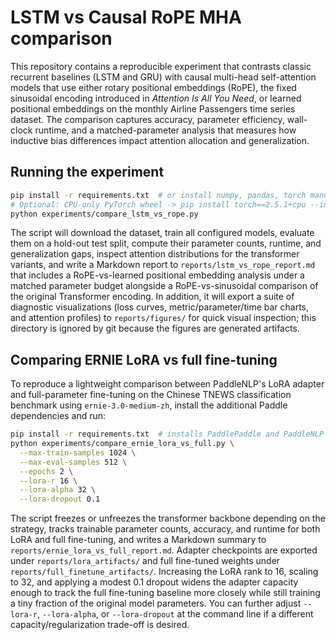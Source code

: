 # LSTM vs Causal RoPE MHA comparison

This repository contains a reproducible experiment that contrasts classic
recurrent baselines (LSTM and GRU) with causal multi-head self-attention models
that use either rotary positional embeddings (RoPE), the fixed sinusoidal
encoding introduced in *Attention Is All You Need*, or learned positional
embeddings on the monthly Airline Passengers time series dataset. The
comparison captures accuracy, parameter efficiency, wall-clock runtime, and a
matched-parameter analysis that measures how inductive bias differences impact
attention allocation and generalization.

## Running the experiment

```bash
pip install -r requirements.txt  # or install numpy, pandas, torch manually
# Optional: CPU-only PyTorch wheel -> pip install torch==2.5.1+cpu --index-url https://download.pytorch.org/whl/cpu
python experiments/compare_lstm_vs_rope.py
```

The script will download the dataset, train all configured models, evaluate
them on a hold-out test split, compute their parameter counts, runtime, and
generalization gaps, inspect attention distributions for the transformer
variants, and write a Markdown report to `reports/lstm_vs_rope_report.md` that
includes a RoPE-vs-learned positional embedding analysis under a matched
parameter budget alongside a RoPE-vs-sinusoidal comparison of the original
Transformer encoding. In addition, it will export a suite of diagnostic
visualizations (loss curves, metric/parameter/time bar charts, and attention
profiles) to `reports/figures/` for quick visual inspection; this directory is
ignored by git because the figures are generated artifacts.

## Comparing ERNIE LoRA vs full fine-tuning

To reproduce a lightweight comparison between PaddleNLP's LoRA adapter and
full-parameter fine-tuning on the Chinese TNEWS classification benchmark using
`ernie-3.0-medium-zh`, install the additional Paddle dependencies and run:

```bash
pip install -r requirements.txt  # installs PaddlePaddle and PaddleNLP
python experiments/compare_ernie_lora_vs_full.py \
  --max-train-samples 1024 \
  --max-eval-samples 512 \
  --epochs 2 \
  --lora-r 16 \
  --lora-alpha 32 \
  --lora-dropout 0.1
```

The script freezes or unfreezes the transformer backbone depending on the
strategy, tracks trainable parameter counts, accuracy, and runtime for both
LoRA and full fine-tuning, and writes a Markdown summary to
`reports/ernie_lora_vs_full_report.md`. Adapter checkpoints are exported under
`reports/lora_artifacts/` and full fine-tuned weights under
`reports/full_finetune_artifacts/`. Increasing the LoRA rank to 16, scaling to
32, and applying a modest 0.1 dropout widens the adapter capacity enough to
track the full fine-tuning baseline more closely while still training a tiny
fraction of the original model parameters. You can further adjust
`--lora-r`, `--lora-alpha`, or `--lora-dropout` at the command line if a
different capacity/regularization trade-off is desired.
